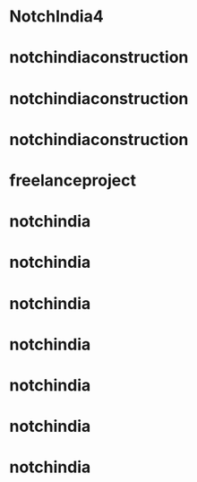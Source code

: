 
# NotchIndia4
# notchindiaconstruction
# notchindiaconstruction
# notchindiaconstruction
# freelanceproject
# notchindia
# notchindia
# notchindia
# notchindia
# notchindia
# notchindia
# notchindia
